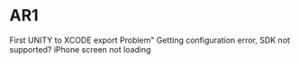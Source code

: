 # AR1
First UNITY to XCODE export
Problem" Getting configuration error, SDK not supported?  iPhone screen not loading
